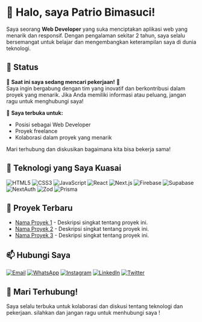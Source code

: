 # 👋 Halo, saya Patrio Bimasuci!

Saya seorang **Web Developer** yang suka menciptakan aplikasi web yang menarik dan responsif. Dengan pengalaman sekitar 2 tahun, saya selalu bersemangat untuk belajar dan mengembangkan keterampilan saya di dunia teknologi.

## 📢 Status

🌟 **Saat ini saya sedang mencari pekerjaan!** 🌟  
Saya ingin bergabung dengan tim yang inovatif dan berkontribusi dalam proyek yang menarik. Jika Anda memiliki informasi atau peluang, jangan ragu untuk menghubungi saya!

💼 **Saya terbuka untuk:**
- Posisi sebagai Web Developer
- Proyek freelance
- Kolaborasi dalam proyek yang menarik

Mari terhubung dan diskusikan bagaimana kita bisa bekerja sama!

## 🚀 Teknologi yang Saya Kuasai

<p>
  <img src="https://img.shields.io/badge/HTML5-E34F26?style=flat-square&logo=html5&logoColor=white" alt="HTML5" />
  <img src="https://img.shields.io/badge/CSS3-1572B6?style=flat-square&logo=css3&logoColor=white" alt="CSS3" />
  <img src="https://img.shields.io/badge/JavaScript-F7DF1E?style=flat-square&logo=javascript&logoColor=black" alt="JavaScript" />
  <img src="https://img.shields.io/badge/React.js-61DAFB?style=flat-square&logo=react&logoColor=black" alt="React" />
  <img src="https://img.shields.io/badge/Next.js-000000?style=flat-square&logo=next.js&logoColor=white" alt="Next.js" />
  <img src="https://img.shields.io/badge/Firebase-FFCA28?style=flat-square&logo=firebase&logoColor=black" alt="Firebase" />
  <img src="https://img.shields.io/badge/Supabase-3ECF8E?style=flat-square&logo=supabase&logoColor=white" alt="Supabase" />
  <img src="https://img.shields.io/badge/NextAuth.js-000000?style=flat-square&logo=next.js&logoColor=white" alt="NextAuth" />
  <img src="https://img.shields.io/badge/Zod-2D3748?style=flat-square&logo=typescript&logoColor=white" alt="Zod" />
  <img src="https://img.shields.io/badge/Prisma-2D3748?style=flat-square&logo=prisma&logoColor=white" alt="Prisma" />
</p>

## 🌱 Proyek Terbaru

- [Nama Proyek 1](link-ke-proyek-1) - Deskripsi singkat tentang proyek ini.
- [Nama Proyek 2](link-ke-proyek-2) - Deskripsi singkat tentang proyek ini.
- [Nama Proyek 3](link-ke-proyek-3) - Deskripsi singkat tentang proyek ini.

## 📫 Hubungi Saya

<p>
  <a href="mailto:email@domain.com" target="_blank"><img src="https://img.shields.io/badge/Email-0078D4?style=flat-square&logo=gmail&logoColor=white" alt="Email" /></a>
  <a href="https://wa.me/nomor_anda" target="_blank"><img src="https://img.shields.io/badge/WhatsApp-25D366?style=flat-square&logo=whatsapp&logoColor=white" alt="WhatsApp" /></a>
  <a href="https://instagram.com/username" target="_blank"><img src="https://img.shields.io/badge/Instagram-E4405F?style=flat-square&logo=instagram&logoColor=white" alt="Instagram" /></a>
  <a href="https://linkedin.com/in/namaanda" target="_blank"><img src="https://img.shields.io/badge/LinkedIn-0077B5?style=flat-square&logo=linkedin&logoColor=white" alt="LinkedIn" /></a>
  <a href="https://twitter.com/username" target="_blank"><img src="https://img.shields.io/badge/Twitter-1DA1F2?style=flat-square&logo=twitter&logoColor=white" alt="Twitter" /></a>
</p>

## 🎉 Mari Terhubung!

Saya selalu terbuka untuk kolaborasi dan diskusi tentang teknologi dan pekerjaan. silahkan dan jangan ragu untuk menhubungi saya !
